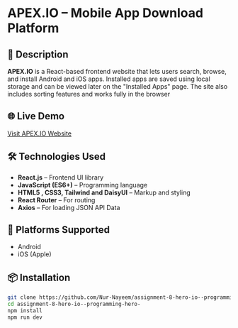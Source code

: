 # APEX.IO – Mobile App Download Platform

## 🚀 Description

**APEX.IO** is a React-based frontend website that lets users search, browse, and install Android and iOS apps. Installed apps are saved using local storage and can be viewed later on the "Installed Apps" page. The site also includes sorting features and works fully in the browser

## 🌐 Live Demo

<a href="https://apex-io-nur-nayeem.pages.dev/apps">Visit APEX.IO Website</a>

## 🛠 Technologies Used

- **React.js** – Frontend UI library
- **JavaScript (ES6+)** – Programming language
- **HTML5 , CSS3, Tailwind and DaisyUI** – Markup and styling
- **React Router** – For routing
- **Axios** – For loading JSON API Data

## 📱 Platforms Supported

- Android
- iOS (Apple)

## 📦 Installation

```bash
git clone https://github.com/Nur-Nayeem/assignment-8-hero-io--programming-hero-.git
cd assignment-8-hero-io--programming-hero-
npm install
npm run dev
```
